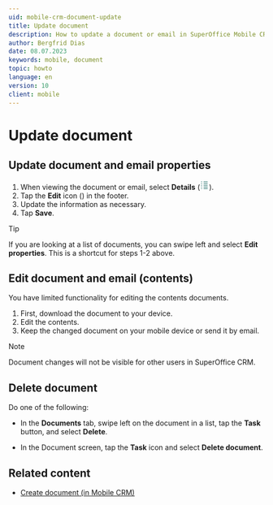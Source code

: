 ```yaml
---
uid: mobile-crm-document-update
title: Update document
description: How to update a document or email in SuperOffice Mobile CRM.
author: Bergfrid Dias
date: 08.07.2023
keywords: mobile, document
topic: howto
language: en
version: 10
client: mobile
---
```


# Update document

## Update document and email properties

1. When viewing the document or email, select **Details** (![icon][img2]).
2. Tap the **Edit** icon (<i class="ph ph-pencil-simple" aria-hidden="true"></i>) in the footer.
3. Update the information as necessary.
4. Tap **Save**.

> [!TIP]
> If you are looking at a list of documents, you can swipe left and select **Edit properties**. This is a shortcut for steps 1-2 above.

## Edit document and email (contents)

You have limited functionality for editing the contents documents.

1. First, download the document to your device.
1. Edit the contents.
1. Keep the changed document on your mobile device or send it by email.

> [!NOTE]
> Document changes will not be visible for other users in SuperOffice CRM.

## Delete document

Do one of the following:

* In the **Documents** tab, swipe left on the document in a list, tap the **Task** button, and select **Delete**.

* In the Document screen, tap the **Task** icon and select **Delete document**.

## Related content

* [Create document (in Mobile CRM)][1]

<!-- Referenced links -->
[1]: create.md

<!-- Referenced images -->
[img2]: ../../../../../common/icons/mobile/details.png
